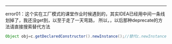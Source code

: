 *****

error01：这个实在工厂模式的课堂作业时候遇到的，其实IDEA已经用中间一条线划掉了，我还没get到，以至于走了一天弯路，
所以，，以后那种deprecate的方法请直接搜索替代方法
```java
Object obj=c.getDeclaredConstructor().newInstance();//替代c.newInstance()
```
